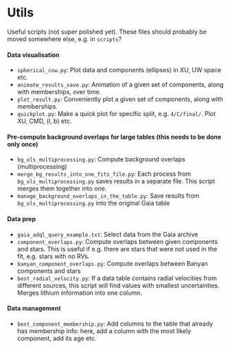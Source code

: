 # Utils
Useful scripts (not super polished yet). These files should probably be moved somewhere else, e.g. in `scripts`?

#### Data visualisation
- `spherical_cow.py`: Plot data and components (ellipses) in XU, UW space etc.
- `animate_results_save.py`: Animation of a given set of components, along with memberships, over time.
- `plot_result.py`: Conveniently plot a given set of components, along with memberships.
- `quickplot.py`: Make a quick plot for specific split, e.g. `4/C/final/`. Plot XU, CMD, (l, b) etc.

#### Pre-compute background overlaps for large tables (this needs to be done only once)
- `bg_ols_multiprocessing.py`: Compute background overlaps (multiprocessing)
- `merge_bg_results_into_one_fits_file.py`: Each process from `bg_ols_multiprocessing.py` saves results in a separate file. This script merges them together into one.
- `manage_background_overlaps_in_the_table.py`: Save results from `bg_ols_multiprocessing.py` into the original Gaia table

#### Data prep
- `gaia_adql_query_example.txt`: Select data from the Gaia archive
- `component_overlaps.py`: Compute overlaps between given components and stars. This is useful if e.g. there are stars that were not used in the fit, e.g. stars with no RVs.
- `banyan_component_overlaps.py`: Compute overlaps between Banyan components and stars
- `best_radial_velocity.py`: If a data table contains radial velocities from different sources, this script will find values with smallest uncertainties. Merges lithium information into one column.

#### Data management
- `best_component_membership.py`: Add columns to the table that already has membership info: here, add a column with the most likely component, add its age etc.
